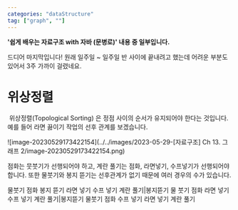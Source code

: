 ```yaml
---
categories: "dataStructure"
tag: ["graph", ""]
---
```


<div class="notice--danger">
    <b>'쉽게 배우는 자료구조 with 자바 (문병로)' 내용 중 일부입니다.</b>
</div>

드디어 마지막입니다! 원래 일주일 ~ 일주일 반 사이에 끝내려고 했는데 어려운 부분도 있어서 3주 가까이 걸렸네요.

# 위상정렬

​	위상정렬(Topological Sorting) 은 정점 사이의 순서가 유지되어야 한다는 것입니다. 예를 들어 라면 끓이기 작업의 선후 관계를 보겠습니다.

![image-20230529173422154](../../images/2023-05-29-[자료구조] Ch 13. 그래프 2/image-20230529173422154.png)

점화는 뭇붓기가 선행되어야 하고, 계란 풀기는 점화, 라면넣기, 수프넣기가 선행되어야 합니다. 또한 물붓기와 봉지 뜯기는 선후관계가 없기 때문에 여러 경우의 수가 있습니다.

물붓기
점화
봉지 뜯기
라면 넣기
수프 넣기
계란 풀기|봉지뜯기
물 붓기
점화
라면 넣기
수프 넣기
계란 풀기|봉지뜯기
물붓기
점화
수프 넣기
라면 넣기
계란 풀기



